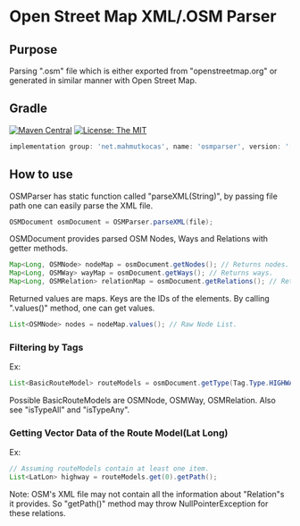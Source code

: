 # Open Street Map XML/.OSM Parser
## Purpose
Parsing ".osm" file which is either exported from "openstreetmap.org" or generated in similar manner with Open Street Map.
## Gradle
[![Maven Central](https://img.shields.io/maven-central/v/net.mahmutkocas/osmparser.svg)](https://search.maven.org/search?q=g:net.mahmutkocas)
[![License: The MIT](https://img.shields.io/badge/License-MIT-orange.svg)](https://opensource.org/licenses/MIT)
```groovy
implementation group: 'net.mahmutkocas', name: 'osmparser', version: '[VERSION]'
```
## How to use
OSMParser has static function called "parseXML(String)", by passing file path one can easily parse the XML file.

```java
OSMDocument osmDocument = OSMParser.parseXML(file);
```
OSMDocument provides parsed OSM Nodes, Ways and Relations with getter methods.

```java
Map<Long, OSMNode> nodeMap = osmDocument.getNodes(); // Returns nodes.
Map<Long, OSMWay> wayMap = osmDocument.getWays(); // Returns ways.
Map<Long, OSMRelation> relationMap = osmDocument.getRelations(); // Returns relations.
```
Returned values are maps. Keys are the IDs of the elements. By calling ".values()" method, one can get values.

```java
List<OSMNode> nodes = nodeMap.values(); // Raw Node List.
```
### Filtering by Tags
Ex:

```java
List<BasicRouteModel> routeModels = osmDocument.getType(Tag.Type.HIGHWAY) // Only returns highways.
```
Possible BasicRouteModels are OSMNode, OSMWay, OSMRelation.  Also see "isTypeAll" and "isTypeAny".
### Getting Vector Data of the Route Model(Lat Long)
Ex:
```java
// Assuming routeModels contain at least one item.
List<LatLon> highway = routeModels.get(0).getPath();
```
Note: OSM's XML file may not contain all the information about "Relation"s it provides. So "getPath()" method may throw NullPointerException for these relations.


 

